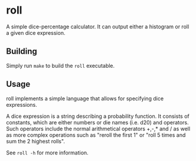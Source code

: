 # roll
A simple dice-percentage calculator. It can output either a histogram or roll a given dice expression.

## Building
Simply run `make` to build the `roll` executable.

## Usage
roll implements a simple language that allows for specifying dice expressions.

A dice expression is a string describing a probability function.
It consists of constants, which are either numbers or die names (i.e. d20) and operators.
Such operators include the normal arithmetical operators +,-,* and / as well as more complex operations such as "reroll the first 1" or "roll 5 times and sum the 2 highest rolls".

See `roll -h` for more information.
